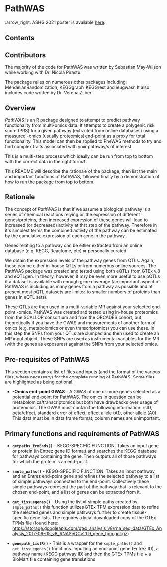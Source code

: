 # PathWAS

:arrow\_right: ASHG 2021 poster is available
[here](doc/).

## Contents


## Contributors

The majority of the code for PathWAS was written by Sebastian May-Wilson while working with Dr. Nicola Pirastu.

The package relies on numerous other packages including: MendelianRandomization, KEGGgraph, KEGGrest and ieugwasr. It also includes code written by Dr. Verena Zuber.


## Overview

*PathWAS* is an R package designed to attempt to predict pathway functionality from multi-omics data. It attempts to create a polygenic risk score (PRS) for a given pathway (extracted from online databases) using a measured -omics (usually proteomics) end-point as a proxy for total functionality. This model can then be applied to PheWAS methods to try and find complex traits associated with your pathway/s of interest.

This is a multi-step process which ideally can be run from top to bottom with the correct data in the right format.

This README will describe the rationale of the package, then list the main and important functions of PathWAS, followed finally by a demonstration of how to run the package from top to bottom.


## Rationale

The concept of *PathWAS* is that if we assume a biological pathway is a series of chemical reactions relying on the expression of different genes/proteins, then increased expression of these genes will lead to increased (or decreased) activity at that step of the pathway. Therefore in it's simplest terms the combined activity of the pathway can be estimated by the cumulative expression of each gene in the pathway.

Genes relating to a pathway can be either extracted from an online database (e.g. KEGG, Reactome, etc) or personally curated.

We obtain the expression levels of the pathway genes from QTLs. Again, these can be either in-house QTLs or from numerous online sources. The PathWAS package was created and tested using both eQTLs from GTEx v.8 and eQTLgen. In theory, however, it may be even more useful to use pQTLs if a dataset is available with enough gene coverage (an important aspect of PathWAS is including as many genes from a pathway as possible and at present most pQTL datasets are limited to smaller numbers of proteins than genes in eQTL sets).

These QTLs are then used in a multi-variable MR against your selected end-point -omics. PathWAS was created and tested using in-house proteomics from the SCALLOP consortium and from the ORCADES cohort, but theoretically if you have the GWAS and measurements of another form of omics (e.g. metabolomics or even transcriptomics) you can use these. In this step the SNPs from your QTLs are clumped and then used to create an MR input object. These SNPs are used as instrumental variables for the MR (with the genes as exposures) against the SNPs from your selected omics.


## Pre-requisites of PathWAS

This section contains a list of files and inputs (and the format of the various files, where necessary) for the complete running of PathWAS. Some files are highlighted as being optional.

- **-Omics end-point GWAS** - A GWAS of one or more genes selected as a potential end-point for PathWAS. The omics in question can be metabolomics/transcriptomics but both have drawbacks over usage of proteomics. The GWAS must contain the following information: rsID, beta/effect, standard error of effect, effect allele (A1), other allele (A0). This data must be in data frame format, column names are unimportant. 


## Primary functions and requirements of PathWAS

- **`getpaths_frmEnds()`** - KEGG-SPECIFIC FUNCTION. Takes an input gene or protein (in Entrez gene ID format) and searches the KEGG database for pathways containing the gene. Then outputs all of those pathways for which the protein is an end-point.

- **`smple_paths()`** - KEGG-SPECIFIC FUNCTION. Takes an input pathway and an Entrez end-point gene and refines the selected pathway to a list of simple pathways connected to the end-point. Collectively these simple pathways represent the part of the pathway that is relevant to the chosen end-point, and a list of genes can be extracted from it.

- **`get_tissuegenes()`** - Using the list of simple paths created by `smple_paths()` this function utilizes GTEx TPM expression data to refine the selected genes and simple pathways further to create tissue-specific gene lists. The requires a local downloaded copy of the GTEx TPMs file (found here: https://storage.googleapis.com/gtex_analysis_v8/rna_seq_data/GTEx_Analysis_2017-06-05_v8_RNASeQCv1.1.9_gene_tpm.gct.gz)

- **`genepath_ListR()`** - This is a wrapper for the `smple_paths()` and `get_tissuegenes()` functions. Inputting an end-point gene (Entrez ID), a pathway name (KEGG pathway ID) and then the GTEx TPMs file + a BioMart file containing gene translations



